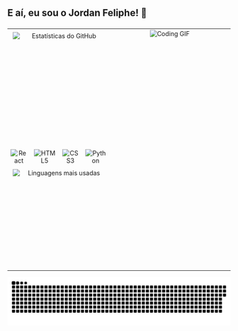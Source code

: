 <h2 align="left">E aí, eu sou o Jordan Feliphe! 👋</h2>

###

<table align="center" style="border-spacing: 20px; width: 100%;">
  <tr>
    <!-- Coluna das Estatísticas -->
    <td style="width: 45%; vertical-align: top;">
      <div align="center" style="display: flex; flex-direction: column; align-items: flex-start; margin: 0; padding: 0;">
        <img src="https://github-readme-stats.vercel.app/api?username=JordanFeliphe&hide_title=false&hide_rank=false&show_icons=true&include_all_commits=true&count_private=true&disable_animations=false&theme=dracula&locale=pt-br&hide_border=false" width="100%" height="250px" alt="Estatísticas do GitHub" style="margin-bottom: 0; padding: 5px;" />
        <div style="display: flex; justify-content: center; gap: 15px; padding: 10px 0;">
          <img src="https://cdn.jsdelivr.net/gh/devicons/devicon/icons/react/react-original.svg" height="35" alt="React logo" />
          <img src="https://cdn.jsdelivr.net/gh/devicons/devicon/icons/html5/html5-original.svg" height="35" alt="HTML5 logo" />
          <img src="https://cdn.jsdelivr.net/gh/devicons/devicon/icons/css3/css3-original.svg" height="35" alt="CSS3 logo" />
          <img src="https://cdn.jsdelivr.net/gh/devicons/devicon/icons/python/python-original.svg" height="35" alt="Python logo" />
        </div>
        <img src="https://github-readme-stats.vercel.app/api/top-langs?username=JordanFeliphe&locale=pt-br&hide_title=false&layout=compact&card_width=320&langs_count=5&theme=dracula&hide_border=false" width="100%" height="220px" alt="Linguagens mais usadas" style="margin-top: -5px; padding: 5px;" />
      </div>
    </td>
    <td style="width: 55%; vertical-align: top; text-align: center;">
      <img src="https://user-images.githubusercontent.com/74038190/225813708-98b745f2-7d22-48cf-9150-083f1b00d6c9.gif" width="100%" alt="Coding GIF">
    </td>
  </tr>
</table>
<picture align="center">
  <source media="(prefers-color-scheme: dark)" srcset="https://raw.githubusercontent.com/JordanFeliphe/JordanFeliphe/output/github-contribution-grid-snake-dark.svg">
  <source media="(prefers-color-scheme: light)" srcset="https://raw.githubusercontent.com/JordanFeliphe/JordanFeliphe/output/github-contribution-grid-snake-dark.svg">
  <img align="center" alt="GitHub contribution grid snake animation" src="https://raw.githubusercontent.com/JordanFeliphe/JordanFeliphe/output/github-contribution-grid-snake.svg">
</picture>

